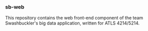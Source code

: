 ### sb-web

This repository contains the web front-end component of the team Swashbuckler's
big data application, written for ATLS 4214/5214.
